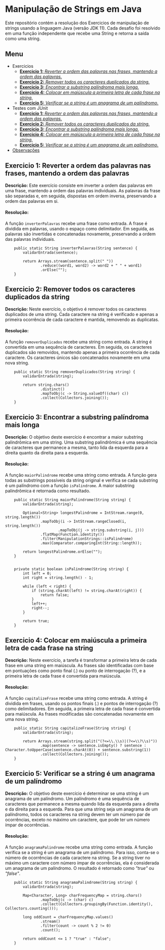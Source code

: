 # Manipulação de Strings em Java

Este repositório contém a resolução dos Exercicios de manipulação de strings usando a linguagem Java (versão JDK 11).
Cada desafio foi resolvido em uma função independente que recebe uma String  e retorna a saída como uma string.

## Menu

- Exercicios
  - [**Exercicio 1:** *Reverter a ordem das palavras nas frases, mantendo a ordem das palavras.*](#exercicio-1-reverter-a-ordem-das-palavras-nas-frases-mantendo-a-ordem-das-palavras)
  - [**Exercicio 2:** *Remover todos os caracteres duplicados da string.*](#Exercicio-2-remover-todos-os-caracteres-duplicados-da-string)
  - [**Exercicio 3:** *Encontrar a substring palíndroma mais longa.*](#Exercicio-3-encontrar-a-substring-palíndroma-mais-longa)
  - [**Exercicio 4:** *Colocar em maiúscula a primeira letra de cada frase na string.*](#Exercicio-4-colocar-em-maiúscula-a-primeira-letra-de-cada-frase-na-string)
  - [**Exercicio 5:** *Verificar se a string é um anagrama de um palíndromo.*](#Exercicio-5-verificar-se-a-string-é-um-anagrama-de-um-palíndromo)
- Testes com JUnit
  - [**Exercicio 1:** *Reverter a ordem das palavras nas frases, mantendo a ordem das palavras.*](#Teste-exercicio-1)
  - [**Exercicio 2:** *Remover todos os caracteres duplicados da string.*](#Teste-exercicio-2)
  - [**Exercicio 3:** *Encontrar a substring palíndroma mais longa.*](#Teste-exercicio-3)
  - [**Exercicio 4:** *Colocar em maiúscula a primeira letra de cada frase na string.*](#Teste-exercicio-4)
  - [**Exercicio 5:** *Verificar se a string é um anagrama de um palíndromo.*](#Teste-exercicio-5)
- [Observações](#Observações-importantes)

## Exercicio 1: Reverter a ordem das palavras nas frases, mantendo a ordem das palavras
**Descrição:**
Este exercício consiste em inverter a ordem das palavras em uma frase, mantendo a ordem das palavras individuais. As palavras da frase são separadas e, em seguida, dispostas em ordem inversa, preservando a ordem das palavras em si.

#### Resolução:
A função `inverterPalavras` recebe uma frase como entrada. A frase é dividida em palavras, usando o espaço como delimitador. Em seguida, as palavras são invertidas e concatenadas novamente, preservando a ordem das palavras individuais.

```
    public static String inverterPalavras(String sentence) {
        validarEntrada(sentence);

        return Arrays.stream(sentence.split(" "))
                .reduce((word1, word2) -> word2 + " " + word1)
                .orElse("");
    }
```

## Exercicio 2: Remover todos os caracteres duplicados da string
**Descrição:**
Neste exercício, o objetivo é remover todos os caracteres duplicados de uma string. Cada caractere na string é verificado e apenas a primeira ocorrência de cada caractere é mantida, removendo as duplicatas.

#### Resolução:
A função `removerDuplicados` recebe uma string como entrada. A string é convertida em uma sequência de caracteres. Em seguida, os caracteres duplicados são removidos, mantendo apenas a primeira ocorrência de cada caractere. Os caracteres únicos são concatenados novamente em uma nova string.

```
    public static String removerDuplicados(String string) {
        validarEntrada(string);

        return string.chars()
                .distinct()
                .mapToObj(c -> String.valueOf((char) c))
                .collect(Collectors.joining());
    }
```

## Exercicio 3: Encontrar a substring palíndroma mais longa
**Descrição:**
O objetivo deste exercício é encontrar a maior substring palindrômica em uma string. Uma substring palindrômica é uma sequência de caracteres que permanece a mesma, tanto lida da esquerda para a direita quanto da direita para a esquerda.

#### Resolução:
A função `maiorPalindrome` recebe uma string como entrada. A função gera todas as substrings possíveis da string original e verifica se cada substring é um palíndromo com a função `isPalindrome`. A maior substring palindrômica é retornada como resultado.

```
    public static String maiorPalindrome(String string) {
        validarEntrada(string);

        Optional<String> longestPalindrome = IntStream.range(0, string.length())
                .mapToObj(i -> IntStream.rangeClosed(i, string.length())
                        .mapToObj(j -> string.substring(i, j)))
                .flatMap(Function.identity())
                .filter(ManipulationStrings::isPalindrome)
                .max(Comparator.comparingInt(String::length));

        return longestPalindrome.orElse("");
    }

```
```

    private static boolean isPalindrome(String string) {
        int left = 0;
        int right = string.length() - 1;

        while (left < right) {
            if (string.charAt(left) != string.charAt(right)) {
                return false;
            }
            left++;
            right--;
        }

        return true;
    }
```

## Exercicio 4: Colocar em maiúscula a primeira letra de cada frase na string
**Descrição:**
Neste exercício, a tarefa é transformar a primeira letra de cada frase em uma string em maiúscula. As frases são identificadas com base em pontuações como ponto final (.) ou ponto de interrogação (?), e a primeira letra de cada frase é convertida para maiúscula.

#### Resolução:
A função `capitalizeFrase` recebe uma string como entrada. A string é dividida em frases, usando os pontos finais (.) e pontos de interrogação (?) como delimitadores. Em seguida, a primeira letra de cada frase é convertida para maiúscula. As frases modificadas são concatenadas novamente em uma nova string.

```
    public static String capitalizeFrase(String string) {
        validarEntrada(string);

        return Arrays.stream(string.split("(?<=\\.\\s)|(?<=\\?\\s)"))
                .map(sentence -> sentence.isEmpty() ? sentence : Character.toUpperCase(sentence.charAt(0)) + sentence.substring(1))
                .collect(Collectors.joining());
    }
```

## Exercicio 5: Verificar se a string é um anagrama de um palíndromo
**Descrição:**
O objetivo deste exercício é determinar se uma string é um anagrama de um palíndromo. Um palíndromo é uma sequência de caracteres que permanece a mesma quando lida da esquerda para a direita e da direita para a esquerda. Para que uma string seja um anagrama de um palíndromo, todos os caracteres na string devem ter um número par de ocorrências, exceto no máximo um caractere, que pode ter um número ímpar de ocorrências.

#### Resolução:
A função `anagramaPalindrome` recebe uma string como entrada. A função verifica se a string é um anagrama de um palíndromo. Para isso, conta-se o número de ocorrências de cada caractere na string. Se a string tiver no máximo um caractere com número ímpar de ocorrências, ela é considerada um anagrama de um palíndromo. O resultado é retornado como *"true"* ou *"false"*.

```
    public static String anagramaPalindrome(String string) {
        validarEntrada(string);

        Map<Character, Long> charFrequencyMap = string.chars()
                .mapToObj(c -> (char) c)
                .collect(Collectors.groupingBy(Function.identity(), Collectors.counting()));

        long oddCount = charFrequencyMap.values()
                .stream()
                .filter(count -> count % 2 != 0)
                .count();

        return oddCount <= 1 ? "true" : "false";
    }
```




